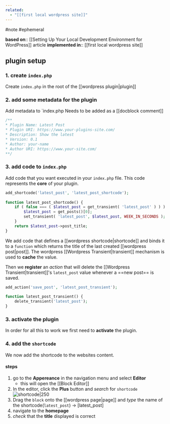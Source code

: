 ```yaml
---
related:
  - "[[first local wordpress site]]"
---
```

#note #ephemeral 

**based on**:: [[Setting Up Your Local Development Environment for WordPress]] article
**implemented in**:: [[first local wordpress site]]

## plugin setup

### 1. create `index.php`

Create `index.php` in the root of the [[wordpress plugin|plugin]]
### 2. add some metadata for the plugin

Add metadata to `index.php
Needs to be added as a [[docblock comment]]

```php
/**
* Plugin Name: Latest Post
* Plugin URI: https://www.your-plugins-site.com/
* Description: Show the latest
* Version: 0.1
* Author: your-name
* Author URI: https://www.your-site.com/ 
**/
```

### 3. add code to `index.php`

Add code that you want executed in your `index.php` file.
This code represents the **core** of your plugin.

```php
add_shortcode('latest_post', 'latest_post_shortcode');
 
function latest_post_shortcode() {
    if ( false === ( $latest_post = get_transient( 'latest_post' ) ) ) {
        $latest_post = get_posts()[0];
        set_transient( 'latest_post', $latest_post, WEEK_IN_SECONDS );
    }
    return $latest_post->post_title;
}
```

We add code that defines a  [[wordpress shortcode|shortcode]]  and binds it to a `function` which returns the title of the last created [[wordpress post|post]]. The wordpress [[Wordpress Transient|transient]] mechanism is used to **cache** the value.

Then we **register** an *action* that will delete the [[Wordpress Transient|transient]]'s `latest_post` value whenever a ==new post== is saved.

```php
add_action('save_post', 'latest_post_transient');
 
function latest_post_transient() {
    delete_transient('latest_post');
}
```

### 3. **activate** the plugin

In order for all this to work we first need to **activate** the plugin.

### 4. add the `shortcode`

We now add the shortcode to the websites content.

#### **steps**

1. go to the **Appereance** in the navigation menu and select **Editor**
	- this will open the [[Block Editor]]
2. In the editor, click the **Plus** button and *search* for `shortcode`
![shortcode|250](https://developer.files.wordpress.com/2022/11/image-3.png?w=1024)
3. Drag the `block` onto the [[wordpress page|page]] and *type* the name of the shortcode(`latest_post`) -> [latest_post]
4. navigate to the **homepage**
5. *check* that the **title** displayed is correct

